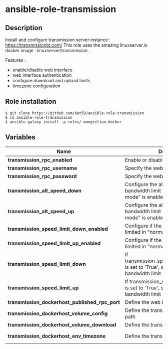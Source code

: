 # ansible-role-transmission
## Description
Install and configure transmission server instance : https://transmissionbt.com/
This role uses the amazing linuxserver.io docker image : linuxserver/transmission .

Features :
 - enable/disable web interface
 - web interface authentication
 - configure download and upload limits
 - timezone configuration

## Role installation
```
$ git clone https://github.com/Xat59/ansible-role-transmission
$ cd ansible-role-transmission
$ ansible-galaxy install -p roles/ mongrelion.docker
```

## Variables
| Name | Description | Default value | Choices |
|------|-------------|---------------|---------|
| **transmission_rpc_enabled** | Enable or disable web interface | true | **true** or **false** |
| **transmission_rpc_username** | Specify the web interface username | xat | |
| **transmission_rpc_password** | Specify the web interface password | xat | |
| **transmission_alt_speed_down** | Configure the alternative download bandwidth limit (in KB/s), when "Turtle mode" is enabled | 64 | |
| **transmission_alt_speed_up** | Configure the alternative upload bandwidth limit (in KB/s), when "Turtle mode" is enabled | 32 | |
| **transmission_speed_limit_down_enabled** | Configure if the download bandwidth is limited in "normal" mode | false | **true** or **false** |
| **transmission_speed_limit_up_enabled** | Configure if the upload bandwidth is limited in "normal" mode | true | **true** or **false** |
| **transmission_speed_limit_down** | If transmission_speed_limit_down_enabled is set to 'True', specify the download bandwidth limit (in KB/s) | 9216 | |
| **transmission_speed_limit_up** | If transmission_speed_limit_up_enabled is set to 'True', specify the upload bandwidth limit (in KB/s) | 3072 | |
| **transmission_dockerhost_published_rpc_port** | Define the web interface port number | 9091 | |
| **transmission_dockerhost_volume_config** | Define the transmission configuration path | /home/docker/etc/transmission | |
| **transmission_dockerhost_volume_download** | Define the transmission download path | /home/docker/var/transmission/Downloads | |
| **transmission_dockerhost_env_timezone** | Define the transmission timezone | 'Europe/Paris' | List available here : https://en.wikipedia.org/wiki/List_of_tz_database_time_zones |
